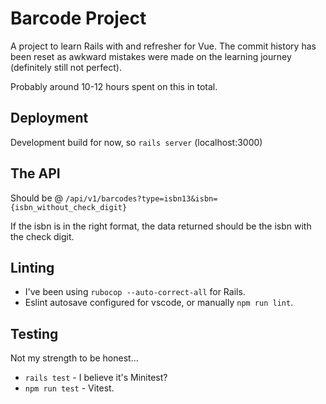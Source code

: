 # Barcode Project

A project to learn Rails with and refresher for Vue. The commit history has been reset as awkward mistakes were made on the learning journey (definitely still not perfect).

Probably around 10-12 hours spent on this in total.

## Deployment

Development build for now, so `rails server` (localhost:3000)

## The API

Should be @ `/api/v1/barcodes?type=isbn13&isbn={isbn_without_check_digit}`

If the isbn is in the right format, the data returned should be the isbn with the check digit.

## Linting

- I've been using `rubocop --auto-correct-all` for Rails.
- Eslint autosave configured for vscode, or manually `npm run lint`.

## Testing

Not my strength to be honest...

- `rails test` - I believe it's Minitest?
- `npm run test` - Vitest.
